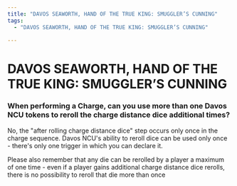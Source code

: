 ```yaml
---
title: "DAVOS SEAWORTH, HAND OF THE TRUE KING: SMUGGLER’S CUNNING"
tags:
  - "DAVOS SEAWORTH, HAND OF THE TRUE KING: SMUGGLER’S CUNNING"

---
```


# DAVOS SEAWORTH, HAND OF THE TRUE KING: SMUGGLER’S CUNNING

### When performing a Charge, can you use more than one Davos NCU tokens to reroll the charge distance dice additional times?

No, the "after rolling charge distance dice" step occurs only once in the charge sequence. Davos NCU's ability to reroll dice can be used only once - there's only one trigger in which you can declare it.

Please also remember that any die can be rerolled by a player a maximum of one time - even if a player gains additional charge distance dice rerolls, there is no possibility to reroll that die more than once

